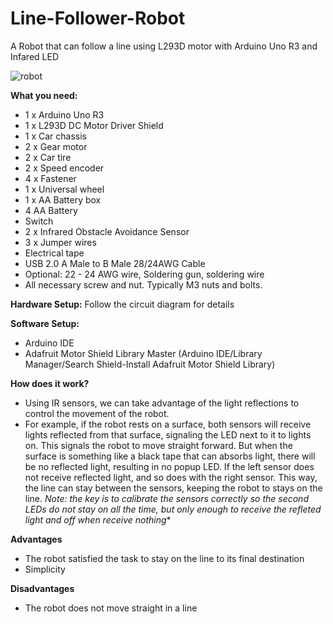 # Line-Follower-Robot
A Robot that can follow a line using L293D motor with Arduino Uno R3 and Infared LED

![robot](https://github.com/BruceTee23/Line-Follower-Robot/assets/149126740/74f09545-eac4-479c-b68b-4c96ade952c4)


**What you need:**
+ 1 x Arduino Uno R3
+ 1 x L293D DC Motor Driver Shield
+ 1 x Car chassis
+ 2 x Gear motor
+ 2 x Car tire
+ 2 x Speed encoder
+ 4 x Fastener
+ 1 x Universal wheel 
+ 1 x AA Battery box 
+ 4 AA Battery
+ Switch
+ 2 x Infrared Obstacle Avoidance Sensor
+ 3 x Jumper wires
+ Electrical tape
+ USB 2.0 A Male to B Male 28/24AWG Cable
+ Optional: 22 - 24 AWG wire, Soldering gun, soldering wire
+ All necessary screw and nut. Typically M3 nuts and bolts. 


**Hardware Setup:**
Follow the circuit diagram for details


**Software Setup:**
+ Arduino IDE
+ Adafruit Motor Shield Library Master (Arduino IDE/Library Manager/Search Shield-Install Adafruit Motor Shield Library)


**How does it work?**
+ Using IR sensors, we can take advantage of the light reflections to control the movement of the robot.
+ For example, if the robot rests on a surface, both sensors will receive lights reflected from that surface, signaling the LED next to it to lights on. This signals the robot to move straight forward. But when the surface is something like a black tape that can absorbs light, there will be no reflected light, resulting in no popup LED. If the left sensor does not receive reflected light, and so does with the right sensor. This way, the line can stay between the sensors, keeping the robot to stays on the line.
*Note: the key is to calibrate the sensors correctly so the second LEDs do not stay on all the time, but only enough to receive the refleted light and off when receive nothing**

**Advantages**
+ The robot satisfied the task to stay on the line to its final destination
+ Simplicity

**Disadvantages**
+ The robot does not move straight in a line

